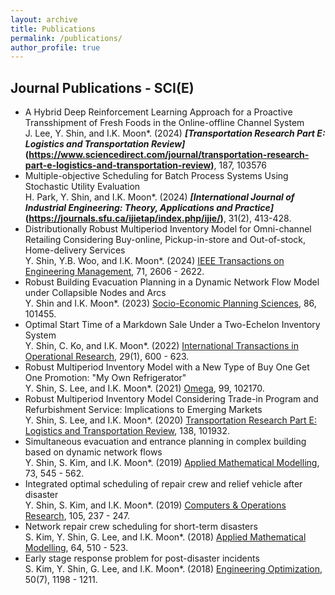 ```yaml
---
layout: archive
title: Publications
permalink: /publications/
author_profile: true
---
```


## Journal Publications - SCI(E)

* A Hybrid Deep Reinforcement Learning Approach for a Proactive Transshipment of Fresh Foods in the Online-offline Channel System
<br>J. Lee, Y. Shin, and I.K. Moon*. (2024) **_[Transportation Research Part E: Logistics and Transportation Review]_(https://www.sciencedirect.com/journal/transportation-research-part-e-logistics-and-transportation-review)**, 187, 103576
* Multiple-objective Scheduling for Batch Process Systems Using Stochastic Utility Evaluation
<br>H. Park, Y. Shin, and I.K. Moon*. (2024) **_[International Journal of Industrial Engineering: Theory, Applications and Practice]_(https://journals.sfu.ca/ijietap/index.php/ijie/)**, 31(2), 413-428.
* Distributionally Robust Multiperiod Inventory Model for Omni-channel Retailing Considering Buy-online, Pickup-in-store and Out-of-stock, Home-delivery Services
<br>Y. Shin, Y.B. Woo, and I.K. Moon*. (2024) [IEEE Transactions on Engineering Management](https://ieeexplore.ieee.org/xpl/RecentIssue.jsp?punumber=17), 71, 2606 - 2622.
* Robust Building Evacuation Planning in a Dynamic Network Flow Model under Collapsible Nodes and Arcs
<br> Y. Shin and I.K. Moon*. (2023) [Socio-Economic Planning Sciences](https://www.sciencedirect.com/journal/socio-economic-planning-sciences), 86, 101455.
* Optimal Start Time of a Markdown Sale Under a Two-Echelon Inventory System
<br> Y. Shin, C. Ko, and I.K. Moon*. (2022) [International Transactions in Operational Research](https://onlinelibrary.wiley.com/journal/14753995), 29(1), 600 - 623.
* Robust Multiperiod Inventory Model with a New Type of Buy One Get One Promotion: "My Own Refrigerator"
<br>Y. Shin, S. Lee, and I.K. Moon*. (2021) [Omega](https://www.sciencedirect.com/journal/omega), 99, 102170.
* Robust Multiperiod Inventory Model Considering Trade-in Program and Refurbishment Service: Implications to Emerging Markets
<br>Y. Shin, S. Lee, and I.K. Moon*. (2020) [Transportation Research Part E: Logistics and Transportation Review](https://www.sciencedirect.com/journal/transportation-research-part-e-logistics-and-transportation-review), 138, 101932.
* Simultaneous evacuation and entrance planning in complex building based on dynamic network flows
<br>Y. Shin, S. Kim, and I.K. Moon*. (2019) [Applied Mathematical Modelling](https://www.sciencedirect.com/journal/applied-mathematical-modelling), 73, 545 - 562.
* Integrated optimal scheduling of repair crew and relief vehicle after disaster
<br>Y. Shin, S. Kim, and I.K. Moon*. (2019) [Computers & Operations Research](https://www.sciencedirect.com/journal/computers-and-operations-research), 105, 237 - 247.
* Network repair crew scheduling for short-term disasters
<br>S. Kim, Y. Shin, G. Lee, and I.K. Moon*. (2018) [Applied Mathematical Modelling](https://www.sciencedirect.com/journal/applied-mathematical-modelling), 64, 510 - 523.
* Early stage response problem for post-disaster incidents
<br>S. Kim, Y. Shin, G. Lee, and I.K. Moon*. (2018) [Engineering Optimization](https://www.tandfonline.com/journals/geno20), 50(7), 1198 - 1211.
